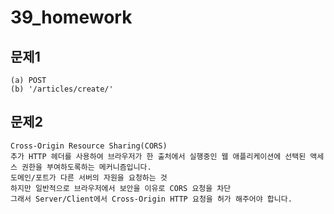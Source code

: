 # 39_homework

## 문제1

```
(a) POST
(b) '/articles/create/'
```

## 문제2

```
Cross-Origin Resource Sharing(CORS)
추가 HTTP 헤더를 사용하여 브라우저가 한 출처에서 실행중인 웹 애플리케이션에 선택된 액세스 권한을 부여하도록하는 메커니즘입니다.
도메인/포트가 다른 서버의 자원을 요청하는 것
하지만 일반적으로 브라우저에서 보안을 이유로 CORS 요청을 차단
그래서 Server/Client에서 Cross-Origin HTTP 요청을 허가 해주어야 합니다.
```

